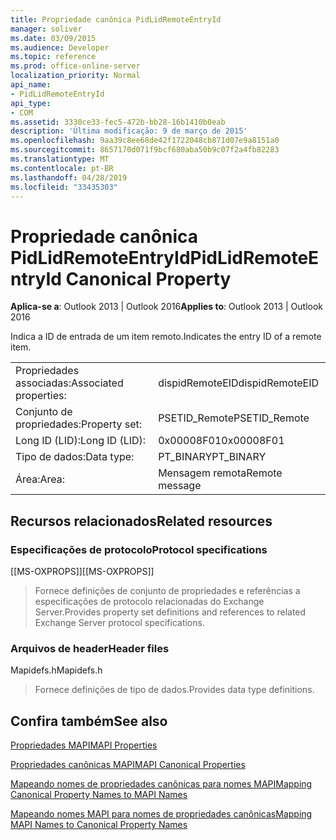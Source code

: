 ```yaml
---
title: Propriedade canônica PidLidRemoteEntryId
manager: soliver
ms.date: 03/09/2015
ms.audience: Developer
ms.topic: reference
ms.prod: office-online-server
localization_priority: Normal
api_name:
- PidLidRemoteEntryId
api_type:
- COM
ms.assetid: 3330ce33-fec5-472b-bb28-16b1410b0eab
description: 'Última modificação: 9 de março de 2015'
ms.openlocfilehash: 9aa39c8ee68de42f1722048cb871d07e9a8151a0
ms.sourcegitcommit: 8657170d071f9bcf680aba50b9c07f2a4fb82283
ms.translationtype: MT
ms.contentlocale: pt-BR
ms.lasthandoff: 04/28/2019
ms.locfileid: "33435303"
---
```

# <a name="pidlidremoteentryid-canonical-property"></a><span data-ttu-id="a447e-103">Propriedade canônica PidLidRemoteEntryId</span><span class="sxs-lookup"><span data-stu-id="a447e-103">PidLidRemoteEntryId Canonical Property</span></span>

  
  
<span data-ttu-id="a447e-104">**Aplica-se a**: Outlook 2013 | Outlook 2016</span><span class="sxs-lookup"><span data-stu-id="a447e-104">**Applies to**: Outlook 2013 | Outlook 2016</span></span> 
  
<span data-ttu-id="a447e-105">Indica a ID de entrada de um item remoto.</span><span class="sxs-lookup"><span data-stu-id="a447e-105">Indicates the entry ID of a remote item.</span></span>
  
|||
|:-----|:-----|
|<span data-ttu-id="a447e-106">Propriedades associadas:</span><span class="sxs-lookup"><span data-stu-id="a447e-106">Associated properties:</span></span>  <br/> |<span data-ttu-id="a447e-107">dispidRemoteEID</span><span class="sxs-lookup"><span data-stu-id="a447e-107">dispidRemoteEID</span></span>  <br/> |
|<span data-ttu-id="a447e-108">Conjunto de propriedades:</span><span class="sxs-lookup"><span data-stu-id="a447e-108">Property set:</span></span>  <br/> |<span data-ttu-id="a447e-109">PSETID_Remote</span><span class="sxs-lookup"><span data-stu-id="a447e-109">PSETID_Remote</span></span>  <br/> |
|<span data-ttu-id="a447e-110">Long ID (LID):</span><span class="sxs-lookup"><span data-stu-id="a447e-110">Long ID (LID):</span></span>  <br/> |<span data-ttu-id="a447e-111">0x00008F01</span><span class="sxs-lookup"><span data-stu-id="a447e-111">0x00008F01</span></span>  <br/> |
|<span data-ttu-id="a447e-112">Tipo de dados:</span><span class="sxs-lookup"><span data-stu-id="a447e-112">Data type:</span></span>  <br/> |<span data-ttu-id="a447e-113">PT_BINARY</span><span class="sxs-lookup"><span data-stu-id="a447e-113">PT_BINARY</span></span>  <br/> |
|<span data-ttu-id="a447e-114">Área:</span><span class="sxs-lookup"><span data-stu-id="a447e-114">Area:</span></span>  <br/> |<span data-ttu-id="a447e-115">Mensagem remota</span><span class="sxs-lookup"><span data-stu-id="a447e-115">Remote message</span></span>  <br/> |
   
## <a name="related-resources"></a><span data-ttu-id="a447e-116">Recursos relacionados</span><span class="sxs-lookup"><span data-stu-id="a447e-116">Related resources</span></span>

### <a name="protocol-specifications"></a><span data-ttu-id="a447e-117">Especificações de protocolo</span><span class="sxs-lookup"><span data-stu-id="a447e-117">Protocol specifications</span></span>

<span data-ttu-id="a447e-118">[[MS-OXPROPS]]</span><span class="sxs-lookup"><span data-stu-id="a447e-118">[[MS-OXPROPS]]</span></span> 
  
> <span data-ttu-id="a447e-119">Fornece definições de conjunto de propriedades e referências a especificações de protocolo relacionadas do Exchange Server.</span><span class="sxs-lookup"><span data-stu-id="a447e-119">Provides property set definitions and references to related Exchange Server protocol specifications.</span></span>
    
### <a name="header-files"></a><span data-ttu-id="a447e-120">Arquivos de header</span><span class="sxs-lookup"><span data-stu-id="a447e-120">Header files</span></span>

<span data-ttu-id="a447e-121">Mapidefs.h</span><span class="sxs-lookup"><span data-stu-id="a447e-121">Mapidefs.h</span></span>
  
> <span data-ttu-id="a447e-122">Fornece definições de tipo de dados.</span><span class="sxs-lookup"><span data-stu-id="a447e-122">Provides data type definitions.</span></span>
    
## <a name="see-also"></a><span data-ttu-id="a447e-123">Confira também</span><span class="sxs-lookup"><span data-stu-id="a447e-123">See also</span></span>



[<span data-ttu-id="a447e-124">Propriedades MAPI</span><span class="sxs-lookup"><span data-stu-id="a447e-124">MAPI Properties</span></span>](mapi-properties.md)
  
[<span data-ttu-id="a447e-125">Propriedades canônicas MAPI</span><span class="sxs-lookup"><span data-stu-id="a447e-125">MAPI Canonical Properties</span></span>](mapi-canonical-properties.md)
  
[<span data-ttu-id="a447e-126">Mapeando nomes de propriedades canônicas para nomes MAPI</span><span class="sxs-lookup"><span data-stu-id="a447e-126">Mapping Canonical Property Names to MAPI Names</span></span>](mapping-canonical-property-names-to-mapi-names.md)
  
[<span data-ttu-id="a447e-127">Mapeando nomes MAPI para nomes de propriedades canônicas</span><span class="sxs-lookup"><span data-stu-id="a447e-127">Mapping MAPI Names to Canonical Property Names</span></span>](mapping-mapi-names-to-canonical-property-names.md)

